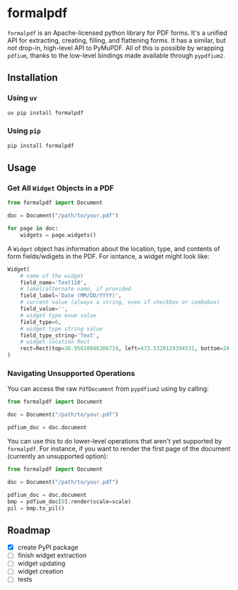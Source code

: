 # formalpdf

`formalpdf` is an Apache-licensed python library for PDF forms.
It's a unified API for extracting, creating, filling, and flattening forms. 
It has a similar, but _not_ drop-in, high-level API to PyMuPDF.
All of this is possible by wrapping `pdfium`, thanks to the low-level bindings made available through `pypdfium2`.

## Installation

### Using `uv`

```sh
uv pip install formalpdf
```

### Using `pip`

```sh
pip install formalpdf
```

## Usage

### Get All `Widget` Objects in a PDF

```py
from formalpdf import Document

doc = Document("/path/to/your.pdf")

for page in doc:
    widgets = page.widgets()
```

A `Widget` object has information about the location, type, and contents of form fields/wdigets in the PDF.
For isntance, a widget might look like:

```py
Widget(
    # name of the widget
    field_name='Text110',
    # label/alternate name, if provided
    field_label='Date (MM/DD/YYYY)',
    # current value (always a string, even if checkbox or combobox)
    field_value='',
    # widget type enum value
    field_type=6,
    # widget type string value 
    field_type_string='Text',
    # widget location Rect
    rect=Rect(top=36.95610046386719, left=473.5320129394531, bottom=24.171100616455078, right=587.177978515625)
)
```

### Navigating Unsupported Operations

You can access the raw `PdfDocument` from `pypdfium2` using by calling:

```py
from formalpdf import Document

doc = Document("/path/to/your.pdf")

pdfium_doc = doc.document
```

You can use this to do lower-level operations that aren't yet supported by `formalpdf`.
For instance, if you want to render the first page of the document (currently an unsupported option):

```py
from formalpdf import Document

doc = Document("/path/to/your.pdf")

pdfium_doc = doc.document
bmp = pdfium_doc[0].render(scale=scale)
pil = bmp.to_pil()
```

## Roadmap

- [x] create PyPI package
- [ ] finish widget extraction 
- [ ] widget updating
- [ ] widget creation
- [ ] tests
